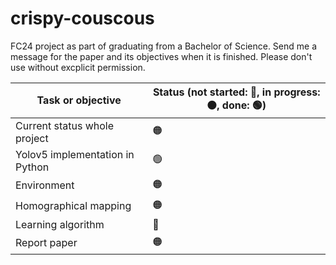 # crispy-couscous
FC24 project as part of graduating from a Bachelor of Science. Send me a message for the paper and its objectives when it is finished. Please don't use without excplicit permission. 


| Task or objective | Status (not started: 🔴, in progress: 🟠, done: 🟢) |
| ------ | ----- |
| Current status whole project | 🟠 |
| Yolov5 implementation in Python | 🟢 |
| Environment | 🟠| 
 | Homographical mapping | 🟠 |
| Learning algorithm | 🔴 |
| Report paper | 🟠 |
